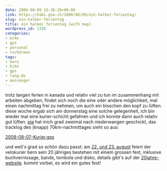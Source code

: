 ```yaml
---
date: 2008-08-09 15:36:26+00:00
link: https://habi.gna.ch/2008/08/09/ein-halber-ferientag/
slug: ein-halber-ferientag
title: ein halber ferientag [with map]
wordpress_id: 1335
categories:
- bike
- gps
- personal
- tschörman
tags:
- bern
- bike
- gps
- lang:de
- messenger
---
```


trotz langen ferien in kanada und relativ viel zu tun im zusammenhang mit arbeiten abgeben, findet sich noch die eine oder andere möglichkeit, mal einen nachmittag frei zu nehmen, um auch ein bisschen den kopf zu lüften. diese woche ergab sich am donnerstag eine solche gelegenheit, ich bin wieder mal eine kurier-schicht gefahren und ich konnte dann auch relativ gut lüften. [pia](https://flickr.com/photos/habi/tags/pia) hat mich grad zweimal nach niederwangen geschickt, das tracklog des (knapp) 70km-nachmittages sieht so aus:




[2008-08-07-Kurier.gpx](https://habi.gna.ch/wp-content/uploads/2008/08/2008-08-07-kurier.gpx)




und weil's grad so schön dazu passt: am [22. und 23. august](http://upcoming.yahoo.com/event/921937) feiert der velokurier bern sein 20 jähriges bestehen mit einem grossen fest, inklusive buchvernissage, bands, tombola und disko, details gibt's auf der [20jahre-website](http://20jahre.velokurierbern.ch/). kommt vorbei, es wird ein gutes fest!



